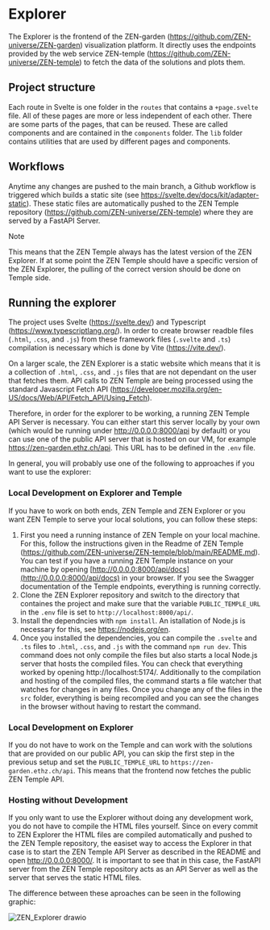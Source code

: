 # Explorer
The Explorer is the frontend of the ZEN-garden (https://github.com/ZEN-universe/ZEN-garden) visualization platform. It directly uses the endpoints provided by the web service ZEN-temple (https://github.com/ZEN-universe/ZEN-temple) to fetch the data of the solutions and plots them.

## Project structure

Each route in Svelte is one folder in the `routes` that contains a `+page.svelte` file. All of these pages are more or less independent of each other. There are some parts of the pages, that can be reused. These are called components and are contained in the `components` folder. The `lib` folder contains utilities that are used by different pages and components.

## Workflows

Anytime any changes are pushed to the main branch, a Github workflow is triggered which builds a static site (see https://svelte.dev/docs/kit/adapter-static). These static files are automatically pushed to the ZEN Temple repository (https://github.com/ZEN-universe/ZEN-temple) where they are served by a FastAPI Server.

> [!NOTE]
> This means that the ZEN Temple always has the latest version of the ZEN Explorer. If at some point the ZEN Temple should have a specific version of the ZEN Explorer, the pulling of the correct version should be done on Temple side.

## Running the explorer
The project uses Svelte (https://svelte.dev/) and Typescript (https://www.typescriptlang.org/). In order to create browser readble files (`.html`, `.css`, and `.js`) from these framework files (`.svelte` and `.ts`) compilation is necessary which is done by Vite (https://vite.dev/).

On a larger scale, the ZEN Explorer is a static website which means that it is a collection of `.html`, `.css`, and `.js` files that are not dependant on the user that fetches them. 
API calls to ZEN Temple are being processed using the standard Javascript Fetch API (https://developer.mozilla.org/en-US/docs/Web/API/Fetch_API/Using_Fetch). 

Therefore, in order for the explorer to be working, a running ZEN Temple API Server is necessary. You can either start this server locally by your own (which would be running under http://0.0.0.0:8000/api by default) or you can use one of the public API server that is hosted on our VM, for example https://zen-garden.ethz.ch/api.
This URL has to be defined in the `.env` file.

In general, you will probably use one of the following to approaches if you want to use the explorer:

### Local Development on Explorer and Temple
If you have to work on both ends, ZEN Temple and ZEN Explorer or you want ZEN Temple to serve your local solutions, you can follow these steps:

1. First you need a running instance of ZEN Temple on your local machine. For this, follow the instructions given in the Readme of ZEN Temple (https://github.com/ZEN-universe/ZEN-temple/blob/main/README.md).
You can test if you have a running ZEN Temple instance on your machine by opening [http://0.0.0.0:8000/api/docs](http://0.0.0.0:8000/api/docs) in your browser. If you see the Swagger documentation of the Temple endpoints, everything is running correctly.
2. Clone the ZEN Explorer repository and switch to the directory that containes the project and make sure that the variable `PUBLIC_TEMPLE_URL` in the `.env` file is set to `http://localhost:8000/api/`.
3. Install the dependncies with `npm install`. An istallation of Node.js is necessary for this, see https://nodejs.org/en.
4. Once you installed the dependencies, you can compile the `.svelte` and `.ts` files to `.html`, `.css`, and `.js` with the command `npm run dev`. This command does not only compile the files but also starts a local Node.js server that hosts the compiled files. You can check that everything worked by opening http://localhost:5174/. Additionally to the compilation and hosting of the compiled files, the command starts a file watcher that watches for changes in any files. Once you change any of the files in the `src` folder, everything is being recompiled and you can see the changes in the browser without having to restart the command.

### Local Development on Explorer
If you do not have to work on the Temple and can work with the solutions that are provided on our public API, you can skip the first step in the previous setup and set the `PUBLIC_TEMPLE_URL` to `https://zen-garden.ethz.ch/api`. This means that the frontend now fetches the public ZEN Temple API.

### Hosting without Development
If you only want to use the Explorer without doing any development work, you do not have to compile the HTML files yourself. Since on every commit to ZEN Explorer the HTML files are compiled automatically and pushed to the ZEN Temple repository, the easiset way to access the Explorer in that case is to start the ZEN Temple API Server as described in the README and open http://0.0.0.0:8000/. It is important to see that in this case, the FastAPI server from the ZEN Temple repository acts as an API Server as well as the server that serves the static HTML files. 

The difference between these aproaches can be seen in the following graphic:

![ZEN_Explorer drawio](https://github.com/user-attachments/assets/5eda98fe-ac07-4c8b-8ec3-591fd093afe1)
